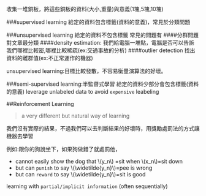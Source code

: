 收集一堆銅板，將這些銅板的資料(大小,重量)與意義(1塊,5塊,10塊)

###supervised learning
給定的資料包含標籤(資料的意義)，常見於分類問題

###unsupervised learning
給定的資料不包含標籤
常見的問題有
####分群問題
對文章最分類
####density estimation:
我們給電腦一堆點，電腦是否可以告訴我們哪裡比較密,哪裡比較稀疏(ex:交通事故的分析)
####outlier detection
找出資料的離群值(ex:不正常運作的機器)

unsupervised learning:目標比較發散，不容易衡量演算法的好壞。

###semi-supervised learning:半監督式學習
給定的資料少部分會包含標籤(資料的意義)
leverage unlabeled data to avoid `expensive` leabeling

##Reinforcement Learning
> a very different but natural way of learning

我們沒有實際的結果，不過我們可以去判斷結果的好壞時，用獎勵處罰法的方式讓機器去學習

例如:跟你的狗說坐下，如果狗做錯了就處罰他，
* cannot easily show the dog that \\(y_n\\) =sit when \\(x_n\\)=sit down
* but can `punish` to say \\(\widetilde{y_n}\\)=pee is wrong
* but can `reward` to say \\(\widetilde{y_n}\\)=sit is good



learning with `partial/implicit information` (often sequentially)

